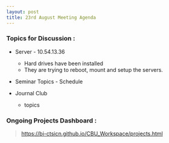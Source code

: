```yaml
---
layout: post
title: 23rd August Meeting Agenda
---
```

### Topics for Discussion :

* Server - 10.54.13.36 
  * Hard drives have been installed
  * They are trying to reboot, mount and setup the servers.

* Seminar Topics - Schedule

* Journal Club 
  * topics 

### Ongoing Projects Dashboard :

> https://bi-ctsicn.github.io/CBU_Workspace/projects.html
